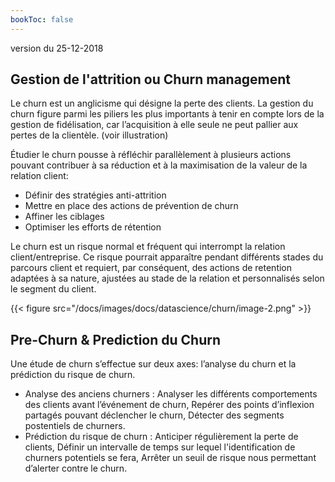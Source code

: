 ```yaml
---
bookToc: false
---
```

version du 25-12-2018

## Gestion de l'attrition ou Churn management
Le churn est un anglicisme qui désigne la perte des clients. La gestion du churn figure parmi les
piliers les plus importants à tenir en compte lors de la gestion de fidélisation, car l’acquisition à elle
seule ne peut pallier aux pertes de la clientèle. (voir illustration)

Étudier le churn pousse à réfléchir parallèlement à plusieurs actions pouvant contribuer à sa réduction et à la maximisation de la valeur de la relation client:
- Définir des stratégies anti-attrition
- Mettre en place des actions de prévention de churn
- Affiner les ciblages
- Optimiser les efforts de rétention


Le churn est un risque normal et fréquent qui interrompt la relation client/entreprise. Ce risque pourrait
apparaître pendant différents stades du parcours client et requiert, par conséquent, des actions de
retention adaptées à sa nature, ajustées au stade de la relation et personnalisés selon le segment du
client.

{{< figure src="/docs/images/docs/datascience/churn/image-2.png" >}}

## Pre-Churn & Prediction du Churn 
Une étude de churn s’effectue sur deux axes: l’analyse du churn et la prédiction du risque de churn.

- Analyse des anciens churners : Analyser les différents comportements des clients avant l’événement de churn, Repérer des points d’inflexion partagés pouvant déclencher le churn, Détecter des segments postentiels de churners.
- Prédiction du risque de churn : Anticiper régulièrement la perte de clients, Définir un intervalle de temps sur lequel l'identification de churners potentiels se fera, Arrêter un seuil de risque nous permettant d’alerter contre le churn.